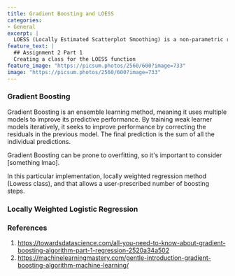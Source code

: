```yaml
---
title: Gradient Boosting and LOESS
categories:
- General
excerpt: |
  LOESS (Locally Estimated Scatterplot Smoothing) is a non-parametric regression technique used to fit a smooth curve through a set of data points.
feature_text: |
  ## Assignment 2 Part 1
  Creating a class for the LOESS function
feature_image: "https://picsum.photos/2560/600?image=733"
image: "https://picsum.photos/2560/600?image=733"
---
```

### Gradient Boosting
Gradient Boosting is an ensemble learning method, meaning it uses multiple models to improve its predictive performance. By training weak learner models
iteratively, it seeks to improve performance by correcting the residuals in the previous model. The final prediction is the sum of all the individual predictions.

Gradient Boosting can be prone to overfitting, so it's important to consider [something lmao].

In this particular implementation,  locally weighted regression method (Lowess class), and that allows a user-prescribed number of boosting steps. 


### Locally Weighted Logistic Regression

### References
1. <https://towardsdatascience.com/all-you-need-to-know-about-gradient-boosting-algorithm-part-1-regression-2520a34a502>
2. <https://machinelearningmastery.com/gentle-introduction-gradient-boosting-algorithm-machine-learning/>


